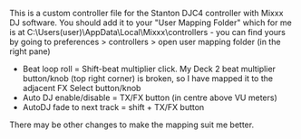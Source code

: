This is a custom controller file for the Stanton DJC4 controller with Mixxx DJ software.  You should add it to your "User Mapping Folder" which for me is at C:\Users\(user)\AppData\Local\Mixxx\controllers - you can find yours by going to preferences > controllers > open user mapping folder (in the right pane)


* Beat loop roll = Shift-beat multiplier click.  My Deck 2 beat multiplier button/knob (top right corner) is broken, so I have mapped it to the adjacent FX Select button/knob 
* Auto DJ enable/disable = TX/FX button (in centre above VU meters)
* AutoDJ fade to next track = shift + TX/FX button

There may be other changes to make the mapping suit me better.
